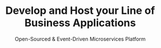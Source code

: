 ---
title: Develop and Host your Line of Business Applications
subtitle: Open-Sourced & Event-Driven Microservices Platform
image: /images/uploads/rawpixel-652593-unsplash_web.jpg
---